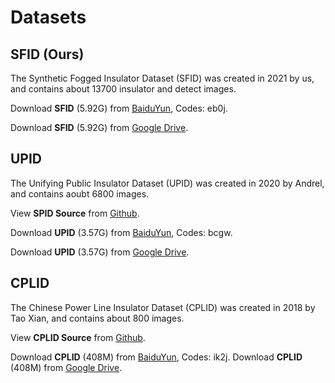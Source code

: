 
# Datasets

## SFID (Ours)

The Synthetic Fogged Insulator Dataset (SFID) was created in 2021 by us, and contains about 13700 insulator and detect images.

Download **SFID** (5.92G) from [BaiduYun](
https://pan.baidu.com/s/1ezl8S7Pf32b9fcylWYmzFQ),
Codes: eb0j.

Download **SFID** (5.92G) from [Google Drive](
d).

## UPID
The Unifying Public Insulator Dataset (UPID) was created in 2020 by Andrel, 
and contains aoubt 6800 images. 

View **SPID Source** from [Github](https://github.com/heitorcfelix/public-insulator-datasets).

Download **UPID** (3.57G) from [BaiduYun](https://pan.baidu.com/s/1pvk0tCbyJiP5hjakrTTI4Q), Codes: bcgw.

Download **UPID** (3.57G) from [Google Drive](
s
).

## CPLID
The Chinese Power Line Insulator Dataset (CPLID) was created in 2018 by Tao Xian, 
and contains about 800 images. 

View **CPLID Source** from [Github](https://github.com/InsulatorData/InsulatorDataSet).

Download **CPLID** (408M) from [BaiduYun](https://pan.baidu.com/s/1BQnZSCTPGQsEOKOe1Z4sXA), Codes: ik2j.
Download **CPLID** (408M) from [Google Drive](
2
).